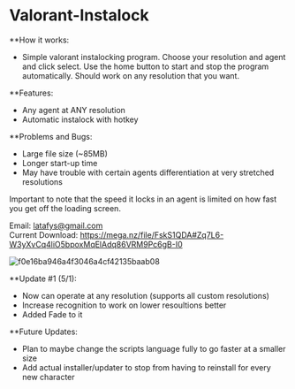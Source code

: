 # Valorant-Instalock

**How it works:
- Simple valorant instalocking program. Choose your resolution and agent and click select. Use the home button to start and stop the program automatically. Should work on any resolution that you want.

**Features:
- Any agent at ANY resolution
- Automatic instalock with hotkey

**Problems and Bugs:
- Large file size (~85MB)
- Longer start-up time
- May have trouble with certain agents differentiation at very stretched resolutions


Important to note that the speed it locks in an agent is limited on how fast you get off the loading screen.  

Email: latafys@gmail.com                                                                                                                                                
Current Download: https://mega.nz/file/FskS1QDA#Zq7L6-W3yXvCq4liO5bpoxMqElAdq86VRM9Pc6gB-I0

![f0e16ba946a4f3046a4cf42135baab08](https://user-images.githubusercontent.com/103542834/166167239-79da38fd-b2c7-4299-8f77-fe715b324354.png)


**Update #1 (5/1): 
- Now can operate at any resolution  (supports all custom resolutions)
- Increase recognition to work on lower resoultions better
- Added Fade to it

**Future Updates:
- Plan to maybe change the scripts language fully to go faster at a smaller size
- Add actual installer/updater to stop from having to reinstall for every new character
